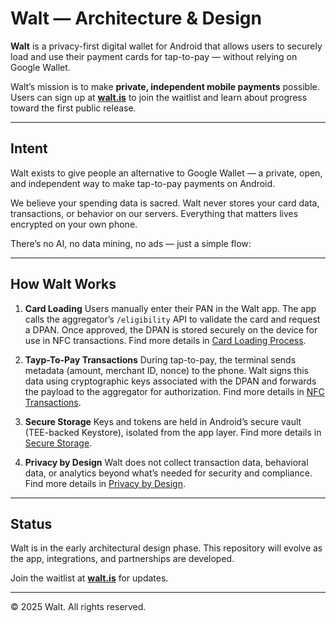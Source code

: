 # Walt — Architecture & Design

**Walt** is a privacy-first digital wallet for Android that allows users to securely load and use their payment cards for tap-to-pay — without relying on Google Wallet.

Walt’s mission is to make **private, independent mobile payments** possible.
Users can sign up at [**walt.is**](https://walt.is) to join the waitlist and learn about progress toward the first public release.

---

## Intent

Walt exists to give people an alternative to Google Wallet — a private, open, and independent way to make tap-to-pay payments on Android.

We believe your spending data is sacred.
Walt never stores your card data, transactions, or behavior on our servers.
Everything that matters lives encrypted on your own phone.

There’s no AI, no data mining, no ads — just a simple flow:

---

## How Walt Works

1. **Card Loading**
   Users manually enter their PAN in the Walt app.
   The app calls the aggregator’s `/eligibility` API to validate the card and request a DPAN.
   Once approved, the DPAN is stored securely on the device for use in NFC transactions.
   Find more details in [Card Loading Process](docs/card-loading.md).

2. **Tayp-To-Pay Transactions**
   During tap-to-pay, the terminal sends metadata (amount, merchant ID, nonce) to the phone.
   Walt signs this data using cryptographic keys associated with the DPAN and forwards the payload to the aggregator for authorization.
   Find more details in [NFC Transactions](docs/nfc-transactions.md).

3. **Secure Storage**
   Keys and tokens are held in Android’s secure vault (TEE-backed Keystore), isolated from the app layer.
   Find more details in [Secure Storage](docs/secure-storage.md).

4. **Privacy by Design**
   Walt does not collect transaction data, behavioral data, or analytics beyond what’s needed for security and compliance.
   Find more details in [Privacy by Design](docs/privacy-by-design.md).

---

## Status

Walt is in the early architectural design phase.
This repository will evolve as the app, integrations, and partnerships are developed.

Join the waitlist at **[walt.is](https://walt.is)** for updates.

---

© 2025 Walt. All rights reserved.
